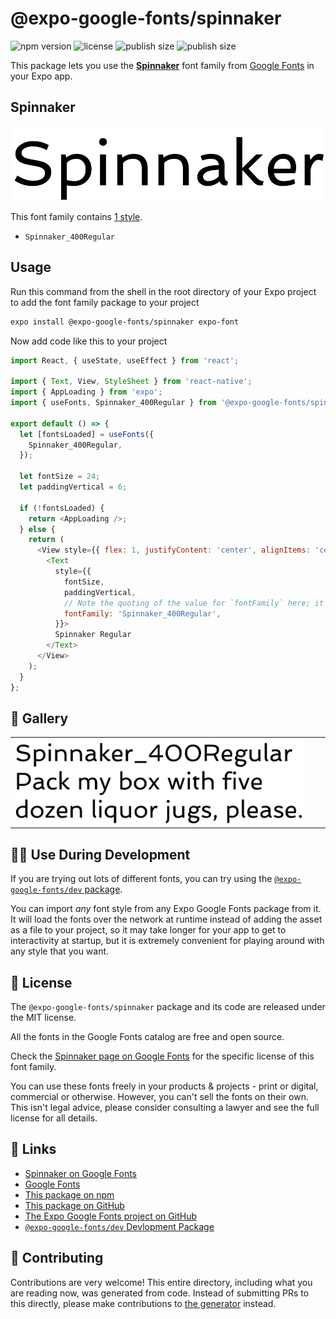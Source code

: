 # @expo-google-fonts/spinnaker

![npm version](https://flat.badgen.net/npm/v/@expo-google-fonts/spinnaker)
![license](https://flat.badgen.net/github/license/expo/google-fonts)
![publish size](https://flat.badgen.net/packagephobia/install/@expo-google-fonts/spinnaker)
![publish size](https://flat.badgen.net/packagephobia/publish/@expo-google-fonts/spinnaker)

This package lets you use the [**Spinnaker**](https://fonts.google.com/specimen/Spinnaker) font family from [Google Fonts](https://fonts.google.com/) in your Expo app.

## Spinnaker

![Spinnaker](./font-family.png)

This font family contains [1 style](#-gallery).

- `Spinnaker_400Regular`

## Usage

Run this command from the shell in the root directory of your Expo project to add the font family package to your project
```sh
expo install @expo-google-fonts/spinnaker expo-font
```

Now add code like this to your project
```js
import React, { useState, useEffect } from 'react';

import { Text, View, StyleSheet } from 'react-native';
import { AppLoading } from 'expo';
import { useFonts, Spinnaker_400Regular } from '@expo-google-fonts/spinnaker';

export default () => {
  let [fontsLoaded] = useFonts({
    Spinnaker_400Regular,
  });

  let fontSize = 24;
  let paddingVertical = 6;

  if (!fontsLoaded) {
    return <AppLoading />;
  } else {
    return (
      <View style={{ flex: 1, justifyContent: 'center', alignItems: 'center' }}>
        <Text
          style={{
            fontSize,
            paddingVertical,
            // Note the quoting of the value for `fontFamily` here; it expects a string!
            fontFamily: 'Spinnaker_400Regular',
          }}>
          Spinnaker Regular
        </Text>
      </View>
    );
  }
};

```

## 🔡 Gallery


||||
|-|-|-|
|![Spinnaker_400Regular](./Spinnaker_400Regular.ttf.png)||||


## 👩‍💻 Use During Development

If you are trying out lots of different fonts, you can try using the [`@expo-google-fonts/dev` package](https://github.com/expo/google-fonts/tree/master/font-packages/dev#readme).

You can import *any* font style from any Expo Google Fonts package from it. It will load the fonts
over the network at runtime instead of adding the asset as a file to your project, so it may take longer
for your app to get to interactivity at startup, but it is extremely convenient
for playing around with any style that you want.

## 📖 License

The `@expo-google-fonts/spinnaker` package and its code are released under the MIT license.

All the fonts in the Google Fonts catalog are free and open source.

Check the [Spinnaker page on Google Fonts](https://fonts.google.com/specimen/Spinnaker) for the specific license of this font family.

You can use these fonts freely in your products & projects - print or digital, commercial or otherwise. However, you can't sell the fonts on their own. This isn't legal advice, please consider consulting a lawyer and see the full license for all details.

## 🔗 Links

- [Spinnaker on Google Fonts](https://fonts.google.com/specimen/Spinnaker)
- [Google Fonts](https://fonts.google.com/)
- [This package on npm](https://www.npmjs.com/package/@expo-google-fonts/spinnaker)
- [This package on GitHub](https://github.com/expo/google-fonts/tree/master/font-packages/spinnaker)
- [The Expo Google Fonts project on GitHub](https://github.com/expo/google-fonts)
- [`@expo-google-fonts/dev` Devlopment Package](https://github.com/expo/google-fonts/tree/master/font-packages/dev)

## 🤝 Contributing

Contributions are very welcome! This entire directory, including what you are reading now, was generated from code. Instead of submitting PRs to this directly, please make contributions to [the generator](https://github.com/expo/google-fonts/tree/master/packages/generator) instead.
